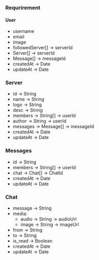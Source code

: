### Requrirement

#### User

- username
- email
- image
- followedServer[] -> serverId
- Server[] -> serverId
- Message[] -> messageId
- createdAt -> Date
- updateAt -> Date

### Server

- id -> String
- name -> String
- logo -> String
- desc -> String
- members -> String[] -> userId
- author -> String -> userId
- messages -> Message[] -> messageId
- createdAt -> Date
- updateAt -> Date

### Messages

- id -> String
- members -> String[] -> userId
- chat -> Chat[] -> ChatId
- createdAt -> Date
- updateAt -> Date

### Chat

- message -> String
- media:
  - audio -> String -> audioUrl
  - image -> String -> imageUrl
- from -> String
- to -> String
- is_read -> Boolean
- createdAt -> Date
- updateAt -> Date
